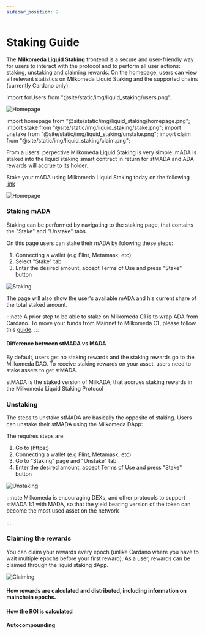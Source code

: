```yaml
---
sidebar_position: 2
---
```


# Staking Guide

The **Milkomeda Liquid Staking** frontend is a secure and user-friendly way for users to interact with the protocol and to perform all user actions: staking, unstaking and claiming rewards. On the [homepage](https://liquidstaking-dev.milkomeda.com/), users can view all relevant statistics on Milkomeda Liquid Staking and the supported chains (currently Cardano only).



import forUsers from "@site/static/img/liquid_staking/users.png";


<img src={forUsers} className="img-full" alt="Homepage" />







import homepage from "@site/static/img/liquid_staking/homepage.png";
import stake from "@site/static/img/liquid_staking/stake.png";
import unstake from "@site/static/img/liquid_staking/unstake.png";
import claim from "@site/static/img/liquid_staking/claim.png";


From a users' perpective Milkomeda Liquid Staking is very simple: mADA is staked into the liquid staking smart contract in return for stMADA and ADA rewards will accrue to its holder.



Stake your mADA using Milkomeda Liquid Staking today on the following [link](https://liquidstaking-dev.milkomeda.com/)



<img src={homepage} className="img-full" alt="Homepage" />



### Staking mADA

Staking can be performed by navigating to the staking page, that contains the "Stake" and "Unstake" tabs.

On this page users can stake their mADA by folowing these steps:

1. Connecting a wallet (e.g Flint, Metamask, etc)
1. Select "Stake" tab
1. Enter the desired amount, accept Terms of Use and press "Stake" button

<img src={stake} className="img-full" alt="Staking" />

The page will also show the user's available mADA and his current share of the total staked amount. 


:::note
A prior step to be able to stake on Milkomeda C1 is to wrap ADA from Cardano. To move your funds from Mainnet to Milkomeda C1, please follow this [guide](/cardano/for-end-users/obtaining-milkada).
:::


#### Difference between stMADA vs MADA

By default, users get no staking rewards and the staking rewards go to the Milkomeda DAO. To receive staking rewards on your asset, users need to stake assets to get stMADA.

stMADA is the staked version of MilkADA, that accrues staking rewards in the Milkomeda Liquid Staking Protocol

### Unstaking

The steps to unstake stMADA are basically the opposite of staking. Users can unstake their stMADA using the Milkomeda DApp:

The requires steps are:

1. Go to (https:)
1. Connecting a wallet (e.g Flint, Metamask, etc)
1. Go to "Staking" page and "Unstake" tab
1. Enter the desired amount, accept Terms of Use and press "Stake" button

<img src={unstake} className="img-full" alt="Unstaking" />

:::note
Milkomeda is encouraging DEXs, and other protocols to support stMADA 1:1 with MADA, so that the yield bearing version of the token can become the most used asset on the network

:::

### Claiming the rewards

You can claim your rewards every epoch (unlike Cardano where you have to wait multiple epochs before your first reward). As a user, rewards can be claimed through the liquid staking dApp.

<img src={claim} className="img-full" alt="Claiming" />

#### How rewards are calculated and distributed, including information on mainchain epochs.

#### How the ROI is calculated

#### Autocompounding

